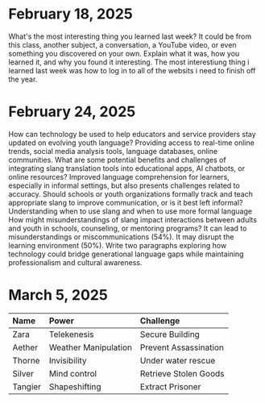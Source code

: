 # February 18, 2025
What's the most interesting thing you learned last week? It could be from this class, another subject, a conversation, a YouTube video, or even something you discovered on your own. Explain what it was, how you learned it, and why you found it interesting.
The most interestiung thing i learned last week was how to log in to all of the websits i need to finish off the year. 
# February 24, 2025
How can technology be used to help educators and service providers stay updated on evolving youth language?
Providing access to real-time online trends, social media analysis tools, language databases, online communities.
What are some potential benefits and challenges of integrating slang translation tools into educational apps, AI chatbots, or online resources?
Improved language comprehension for learners, especially in informal settings, but also presents challenges related to accuracy.
Should schools or youth organizations formally track and teach appropriate slang to improve communication, or is it best left informal?
Understanding when to use slang and when to use more formal language
How might misunderstandings of slang impact interactions between adults and youth in schools, counseling, or mentoring programs?
 It can lead to misunderstandings or miscommunications (54%). It may disrupt the learning environment (50%). 
Write two paragraphs exploring how technology could bridge generational language gaps while maintaining professionalism and cultural awareness.
# March 5, 2025

| Name    | Power | Challenge |
| :------ | :---- | :-------- |
| Zara    |Telekenesis|Secure Building|
| Aether  |Weather Manipulation|Prevent Assassination|
| Thorne  |Invisibility|Under water rescue|
| Silver  |Mind control|Retrieve Stolen Goods|
| Tangier |Shapeshifting|Extract Prisoner|
